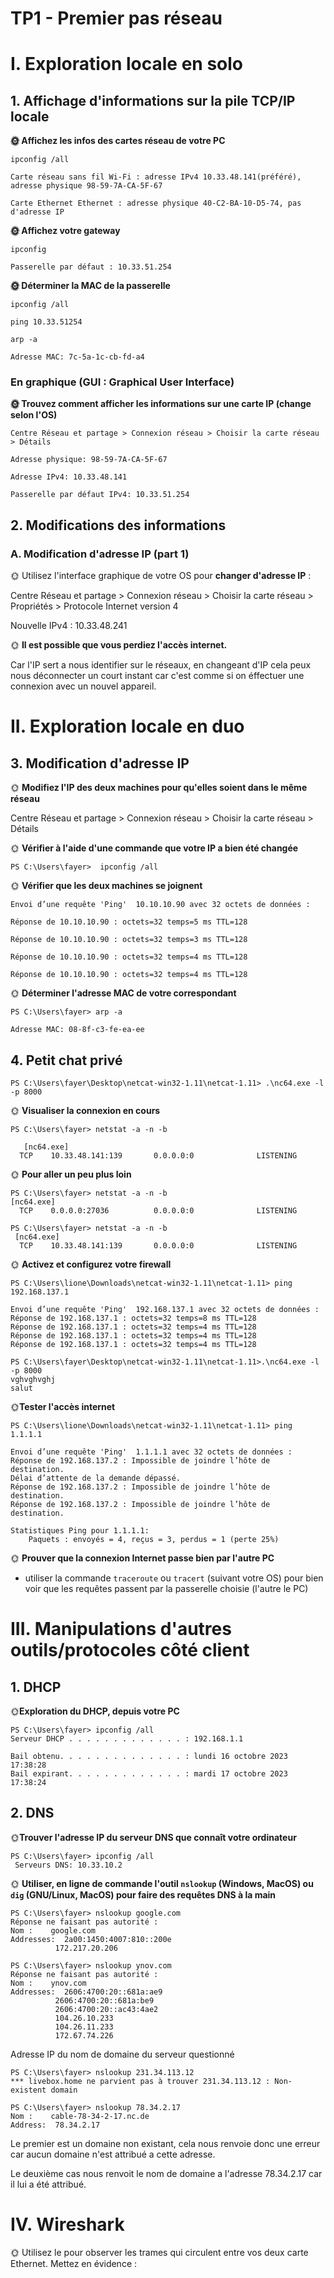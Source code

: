 # TP1 - Premier pas réseau

# I. Exploration locale en solo

## 1. Affichage d'informations sur la pile TCP/IP locale

**🌞 Affichez les infos des cartes réseau de votre PC**

```
ipconfig /all

Carte réseau sans fil Wi-Fi : adresse IPv4 10.33.48.141(préféré), adresse physique 98-59-7A-CA-5F-67

Carte Ethernet Ethernet : adresse physique 40-C2-BA-10-D5-74, pas d'adresse IP
```

**🌞 Affichez votre gateway**

```
ipconfig

Passerelle par défaut : 10.33.51.254
```

**🌞 Déterminer la MAC de la passerelle**

```
ipconfig /all

ping 10.33.51254

arp -a

Adresse MAC: 7c-5a-1c-cb-fd-a4
```

### En graphique (GUI : Graphical User Interface)

**🌞 Trouvez comment afficher les informations sur une carte IP (change selon l'OS)**

```
Centre Réseau et partage > Connexion réseau > Choisir la carte réseau > Détails

Adresse physique: 98-59-7A-CA-5F-67

Adresse IPv4: 10.33.48.141

Passerelle par défaut IPv4: 10.33.51.254
```

## 2. Modifications des informations

### A. Modification d'adresse IP (part 1)  

🌞 Utilisez l'interface graphique de votre OS pour **changer d'adresse IP** :

Centre Réseau et partage > Connexion réseau > Choisir la carte réseau > Propriétés > Protocole Internet version 4

Nouvelle IPv4 : 10.33.48.241

🌞 **Il est possible que vous perdiez l'accès internet.**

Car l'IP sert a nous identifier sur le réseaux, en changeant d'IP cela peux nous déconnecter un court instant car c'est comme si on éffectuer une connexion avec un nouvel appareil.

# II. Exploration locale en duo

## 3. Modification d'adresse IP

🌞 **Modifiez l'IP des deux machines pour qu'elles soient dans le même réseau**

Centre Réseau et partage > Connexion réseau > Choisir la carte réseau > Détails

🌞 **Vérifier à l'aide d'une commande que votre IP a bien été changée**

```
PS C:\Users\fayer>  ipconfig /all
```

🌞 **Vérifier que les deux machines se joignent**

```
Envoi d’une requête 'Ping'  10.10.10.90 avec 32 octets de données :

Réponse de 10.10.10.90 : octets=32 temps=5 ms TTL=128

Réponse de 10.10.10.90 : octets=32 temps=3 ms TTL=128

Réponse de 10.10.10.90 : octets=32 temps=4 ms TTL=128

Réponse de 10.10.10.90 : octets=32 temps=4 ms TTL=128
```

🌞 **Déterminer l'adresse MAC de votre correspondant**

```
PS C:\Users\fayer> arp -a

Adresse MAC: 08-8f-c3-fe-ea-ee
```

## 4. Petit chat privé

```
PS C:\Users\fayer\Desktop\netcat-win32-1.11\netcat-1.11> .\nc64.exe -l -p 8000

```

🌞 **Visualiser la connexion en cours**

```
PS C:\Users\fayer> netstat -a -n -b

   [nc64.exe]
  TCP    10.33.48.141:139       0.0.0.0:0              LISTENING 
  ```

🌞 **Pour aller un peu plus loin**

```
PS C:\Users\fayer> netstat -a -n -b
[nc64.exe]
  TCP    0.0.0.0:27036          0.0.0.0:0              LISTENING
```

```
PS C:\Users\fayer> netstat -a -n -b
 [nc64.exe]
  TCP    10.33.48.141:139       0.0.0.0:0              LISTENING
```

🌞 **Activez et configurez votre firewall**

```
PS C:\Users\lione\Downloads\netcat-win32-1.11\netcat-1.11> ping 192.168.137.1

Envoi d’une requête 'Ping'  192.168.137.1 avec 32 octets de données :
Réponse de 192.168.137.1 : octets=32 temps=8 ms TTL=128
Réponse de 192.168.137.1 : octets=32 temps=4 ms TTL=128
Réponse de 192.168.137.1 : octets=32 temps=4 ms TTL=128
Réponse de 192.168.137.1 : octets=32 temps=4 ms TTL=128
```

```
PS C:\Users\fayer\Desktop\netcat-win32-1.11\netcat-1.11>.\nc64.exe -l -p 8000
vghvghvghj
salut
```

🌞**Tester l'accès internet**

```
PS C:\Users\lione\Downloads\netcat-win32-1.11\netcat-1.11> ping 1.1.1.1

Envoi d’une requête 'Ping'  1.1.1.1 avec 32 octets de données :
Réponse de 192.168.137.2 : Impossible de joindre l’hôte de destination.
Délai d’attente de la demande dépassé.
Réponse de 192.168.137.2 : Impossible de joindre l’hôte de destination.
Réponse de 192.168.137.2 : Impossible de joindre l’hôte de destination.

Statistiques Ping pour 1.1.1.1:
    Paquets : envoyés = 4, reçus = 3, perdus = 1 (perte 25%)

 ```

🌞 **Prouver que la connexion Internet passe bien par l'autre PC**

- utiliser la commande `traceroute` ou `tracert` (suivant votre OS) pour bien voir que les requêtes passent par la passerelle choisie (l'autre le PC)

# III. Manipulations d'autres outils/protocoles côté client

## 1. DHCP

🌞**Exploration du DHCP, depuis votre PC**

```
PS C:\Users\fayer> ipconfig /all
Serveur DHCP . . . . . . . . . . . . . : 192.168.1.1
```

```
Bail obtenu. . . . . . . . . . . . . . : lundi 16 octobre 2023 17:38:28
Bail expirant. . . . . . . . . . . . . : mardi 17 octobre 2023 17:38:24
```  

## 2. DNS

🌞**Trouver l'adresse IP du serveur DNS que connaît votre ordinateur**

```
PS C:\Users\fayer> ipconfig /all
 Serveurs DNS: 10.33.10.2
```

🌞 **Utiliser, en ligne de commande l'outil `nslookup` (Windows, MacOS) ou `dig` (GNU/Linux, MacOS) pour faire des requêtes DNS à la main**

```
PS C:\Users\fayer> nslookup google.com
Réponse ne faisant pas autorité :
Nom :    google.com
Addresses:  2a00:1450:4007:810::200e
          172.217.20.206
```

```
PS C:\Users\fayer> nslookup ynov.com
Réponse ne faisant pas autorité :
Nom :    ynov.com
Addresses:  2606:4700:20::681a:ae9
          2606:4700:20::681a:be9
          2606:4700:20::ac43:4ae2
          104.26.10.233
          104.26.11.233
          172.67.74.226
```

Adresse IP du nom de domaine du serveur questionné

```
PS C:\Users\fayer> nslookup 231.34.113.12
*** livebox.home ne parvient pas à trouver 231.34.113.12 : Non-existent domain
```

```
PS C:\Users\fayer> nslookup 78.34.2.17
Nom :    cable-78-34-2-17.nc.de
Address:  78.34.2.17
```

Le premier est un domaine non existant, cela nous renvoie donc une erreur car aucun domaine n'est attribué a cette adresse.

Le deuxième cas nous renvoit le nom de domaine a l'adresse 78.34.2.17 car il lui a été attribué.

# IV. Wireshark

🌞 Utilisez le pour observer les trames qui circulent entre vos deux carte Ethernet. Mettez en évidence :
